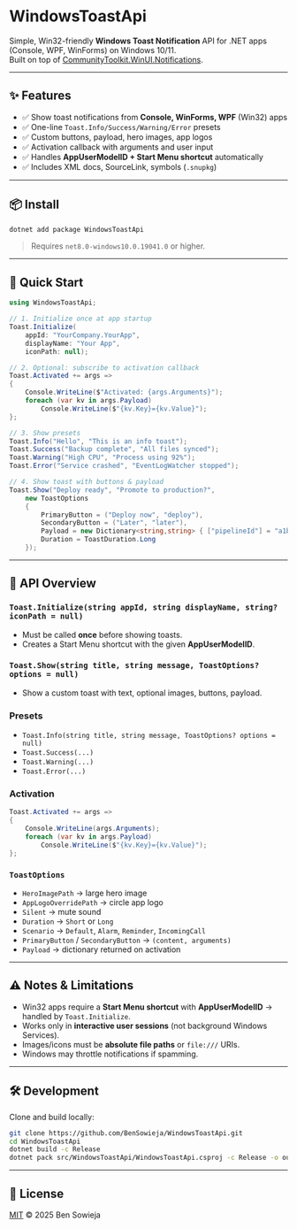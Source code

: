 ﻿# WindowsToastApi

Simple, Win32-friendly **Windows Toast Notification** API for .NET apps (Console, WPF, WinForms) on Windows 10/11.  
Built on top of [CommunityToolkit.WinUI.Notifications](https://www.nuget.org/packages/CommunityToolkit.WinUI.Notifications).

---

## ✨ Features

- ✅ Show toast notifications from **Console, WinForms, WPF** (Win32) apps  
- ✅ One-line `Toast.Info/Success/Warning/Error` presets  
- ✅ Custom buttons, payload, hero images, app logos  
- ✅ Activation callback with arguments and user input  
- ✅ Handles **AppUserModelID + Start Menu shortcut** automatically  
- ✅ Includes XML docs, SourceLink, symbols (`.snupkg`)

---

## 📦 Install

```powershell
dotnet add package WindowsToastApi
````

> Requires `net8.0-windows10.0.19041.0` or higher.

---

## 🚀 Quick Start

```csharp
using WindowsToastApi;

// 1. Initialize once at app startup
Toast.Initialize(
    appId: "YourCompany.YourApp",
    displayName: "Your App",
    iconPath: null);

// 2. Optional: subscribe to activation callback
Toast.Activated += args =>
{
    Console.WriteLine($"Activated: {args.Arguments}");
    foreach (var kv in args.Payload)
        Console.WriteLine($"{kv.Key}={kv.Value}");
};

// 3. Show presets
Toast.Info("Hello", "This is an info toast");
Toast.Success("Backup complete", "All files synced");
Toast.Warning("High CPU", "Process using 92%");
Toast.Error("Service crashed", "EventLogWatcher stopped");

// 4. Show toast with buttons & payload
Toast.Show("Deploy ready", "Promote to production?",
    new ToastOptions
    {
        PrimaryButton = ("Deploy now", "deploy"),
        SecondaryButton = ("Later", "later"),
        Payload = new Dictionary<string,string> { ["pipelineId"] = "a1b2c3" },
        Duration = ToastDuration.Long
    });
```

---

## 🔧 API Overview

### `Toast.Initialize(string appId, string displayName, string? iconPath = null)`

* Must be called **once** before showing toasts.
* Creates a Start Menu shortcut with the given **AppUserModelID**.

### `Toast.Show(string title, string message, ToastOptions? options = null)`

* Show a custom toast with text, optional images, buttons, payload.

### Presets

* `Toast.Info(string title, string message, ToastOptions? options = null)`
* `Toast.Success(...)`
* `Toast.Warning(...)`
* `Toast.Error(...)`

### Activation

```csharp
Toast.Activated += args =>
{
    Console.WriteLine(args.Arguments);
    foreach (var kv in args.Payload)
        Console.WriteLine($"{kv.Key}={kv.Value}");
};
```

### `ToastOptions`

* `HeroImagePath` → large hero image
* `AppLogoOverridePath` → circle app logo
* `Silent` → mute sound
* `Duration` → `Short` or `Long`
* `Scenario` → `Default`, `Alarm`, `Reminder`, `IncomingCall`
* `PrimaryButton` / `SecondaryButton` → `(content, arguments)`
* `Payload` → dictionary returned on activation

---

## ⚠️ Notes & Limitations

* Win32 apps require a **Start Menu shortcut** with **AppUserModelID** → handled by `Toast.Initialize`.
* Works only in **interactive user sessions** (not background Windows Services).
* Images/icons must be **absolute file paths** or `file:///` URIs.
* Windows may throttle notifications if spamming.

---

## 🛠 Development

Clone and build locally:

```bash
git clone https://github.com/BenSowieja/WindowsToastApi.git
cd WindowsToastApi
dotnet build -c Release
dotnet pack src/WindowsToastApi/WindowsToastApi.csproj -c Release -o out
```

---

## 📄 License

[MIT](LICENSE) © 2025 Ben Sowieja
